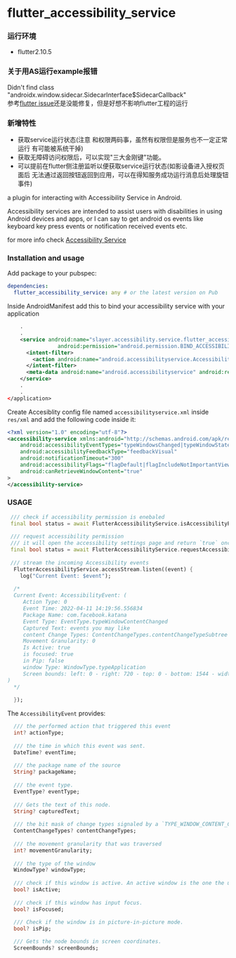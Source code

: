 # flutter_accessibility_service

### 运行环境
* flutter2.10.5
### 关于用AS运行example报错
Didn't find class "androidx.window.sidecar.SidecarInterface$SidecarCallback"  
参考[flutter issue](https://github.com/flutter/flutter/issues/99404)还是没能修复，但是好想不影响flutter工程的运行

### 新增特性
* 获取service运行状态(注意 和权限两码事，虽然有权限但是服务也不一定正常运行 有可能被系统干掉)
* 获取无障碍访问权限后，可以实现"三大金刚键"功能。
* 可以提前在flutter侧注册监听以便获取service运行状态(如影设备进入授权页面后 无法通过返回按钮返回到应用，可以在得知服务成功运行消息后处理旋钮事件)

a plugin for interacting with Accessibility Service in Android.

Accessibility services are intended to assist users with disabilities in using Android devices and apps, or I can say to get android os events like keyboard key press events or notification received events etc.

for more info check [Accessibility Service](https://developer.android.com/reference/android/accessibilityservice/AccessibilityService)

### Installation and usage ###

Add package to your pubspec:

```yaml
dependencies:
  flutter_accessibility_service: any # or the latest version on Pub
```

Inside AndroidManifest add this to bind your accessibility service with your application

```xml
    .
    .
    <service android:name="slayer.accessibility.service.flutter_accessibility_service.AccessibilityListener"
                android:permission="android.permission.BIND_ACCESSIBILITY_SERVICE" android:exported="false">
      <intent-filter>
        <action android:name="android.accessibilityservice.AccessibilityService" />
      </intent-filter>
      <meta-data android:name="android.accessibilityservice" android:resource="@xml/accessibilityservice" />
    </service>
    .
    .
</application>

```

Create Accesiblity config file named `accessibilityservice.xml` inside `res/xml` and add the following code inside it:

```xml
<?xml version="1.0" encoding="utf-8"?>
<accessibility-service xmlns:android="http://schemas.android.com/apk/res/android"
    android:accessibilityEventTypes="typeWindowsChanged|typeWindowStateChanged|typeWindowContentChanged"
    android:accessibilityFeedbackType="feedbackVisual"
    android:notificationTimeout="300"
    android:accessibilityFlags="flagDefault|flagIncludeNotImportantViews|flagRequestTouchExplorationMode|flagRequestEnhancedWebAccessibility|flagReportViewIds|flagRetrieveInteractiveWindows"
    android:canRetrieveWindowContent="true"
>
</accessibility-service>

```

### USAGE


```dart
 /// check if accessibility permission is enebaled
 final bool status = await FlutterAccessibilityService.isAccessibilityPermissionEnabled();
 
 /// request accessibility permission
 /// it will open the accessibility settings page and return `true` once the permission granted.
 final bool status = await FlutterAccessibilityService.requestAccessibilityPermission();
 
 /// stream the incoming Accessibility events
  FlutterAccessibilityService.accessStream.listen((event) {
    log("Current Event: $event");
  
  /*
  Current Event: AccessibilityEvent: (
     Action Type: 0 
     Event Time: 2022-04-11 14:19:56.556834 
     Package Name: com.facebook.katana 
     Event Type: EventType.typeWindowContentChanged 
     Captured Text: events you may like 
     content Change Types: ContentChangeTypes.contentChangeTypeSubtree 
     Movement Granularity: 0
     Is Active: true
     is focused: true
     in Pip: false
     window Type: WindowType.typeApplication
     Screen bounds: left: 0 - right: 720 - top: 0 - bottom: 1544 - width: 720 - height: 1544
)
  */
  
  });
```

The `AccessibilityEvent` provides:

```dart
  /// the performed action that triggered this event
  int? actionType;
  
  /// the time in which this event was sent.
  DateTime? eventTime;
  
  /// the package name of the source
  String? packageName;
  
  /// the event type.
  EventType? eventType;
  
  /// Gets the text of this node.
  String? capturedText;
  
  /// the bit mask of change types signaled by a `TYPE_WINDOW_CONTENT_CHANGED` event or `TYPE_WINDOW_STATE_CHANGED`. A single event may represent multiple change types
  ContentChangeTypes? contentChangeTypes;
  
  /// the movement granularity that was traversed
  int? movementGranularity;
  
  /// the type of the window
  WindowType? windowType;
  
  /// check if this window is active. An active window is the one the user is currently touching or the window has input focus and the user is not touching any window.
  bool? isActive;
  
  /// check if this window has input focus.
  bool? isFocused;
  
  /// Check if the window is in picture-in-picture mode.
  bool? isPip;

  /// Gets the node bounds in screen coordinates.
  ScreenBounds? screenBounds;
```
